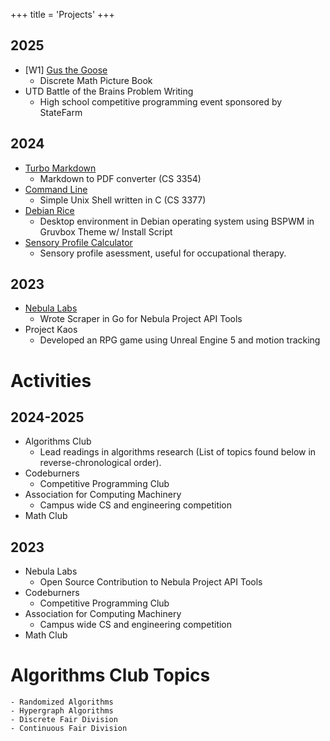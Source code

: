 +++
title = 'Projects'
+++

## 2025
- [W1] [Gus the Goose](https://github.com/iniyanijoseph/Gus_the_Goose)
	- Discrete Math Picture Book
- UTD Battle of the Brains Problem Writing
	- High school competitive programming event sponsored by StateFarm 
	
## 2024
- [Turbo Markdown](https://github.com/UTD-Fall-2024-Sec-6/TurboMarkdown)
	- Markdown to PDF converter (CS 3354)
- [Command Line](https://github.com/BenWowo/sish)
  - Simple Unix Shell written in C (CS 3377)
- [Debian Rice](https://github.com/iniyanijoseph/Debian-Gruvbox)
  - Desktop environment in Debian operating system using BSPWM in Gruvbox Theme w/ Install Script
- [Sensory Profile Calculator](https://github.com/iniyanijoseph/Sensory-Profile-Calculator)
	- Sensory profile asessment, useful for occupational therapy.

## 2023
- [Nebula Labs](https://github.com/UTDNebula/api-tools)
  - Wrote Scraper in Go for Nebula Project API Tools
 - Project Kaos
	- Developed an RPG game using Unreal Engine 5 and motion tracking

# Activities
## 2024-2025
- Algorithms Club 
	- Lead readings in algorithms research (List of topics found below in reverse-chronological order).
- Codeburners
	- Competitive Programming Club
- Association for Computing Machinery
	- Campus wide CS and engineering competition
- Math Club

## 2023
- Nebula Labs
	- Open Source Contribution to Nebula Project API Tools
- Codeburners
	- Competitive Programming Club
- Association for Computing Machinery
	- Campus wide CS and engineering competition
- Math Club

# Algorithms Club Topics
	- Randomized Algorithms
	- Hypergraph Algorithms
	- Discrete Fair Division
	- Continuous Fair Division
